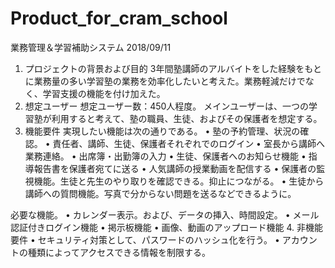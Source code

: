# Product_for_cram_school

業務管理＆学習補助システム
2018/09/11
1.	プロジェクトの背景および目的
3年間塾講師のアルバイトをした経験をもとに業務量の多い学習塾の業務を効率化したいと考えた。業務軽減だけでなく、学習支援の機能を付け加えた。
2.	想定ユーザー
想定ユーザー数：450人程度。
メインユーザーは、一つの学習塾が利用すると考えて、塾の職員、生徒、およびその保護者を想定する。
3.	機能要件
実現したい機能は次の通りである。
•	塾の予約管理、状況の確認。
•	責任者、講師、生徒、保護者それぞれでのログイン
•	室長から講師へ業務連絡。
•	出席簿・出勤簿の入力
•	生徒、保護者へのお知らせ機能
•	指導報告書を保護者宛てに送る
•	人気講師の授業動画を配信する
•	保護者の監視機能。生徒と先生のやり取りを確認できる。抑止につながる。
•	生徒から講師への質問機能。写真で分からない問題を送るなどできるように。

必要な機能。
•	カレンダー表示。および、データの挿入、時間設定。
•	メール認証付きログイン機能
•	掲示板機能
•	画像、動画のアップロード機能
4.	非機能要件
•	セキュリティ対策として、パスワードのハッシュ化を行う。
•	アカウントの種類によってアクセスできる情報を制限する。
